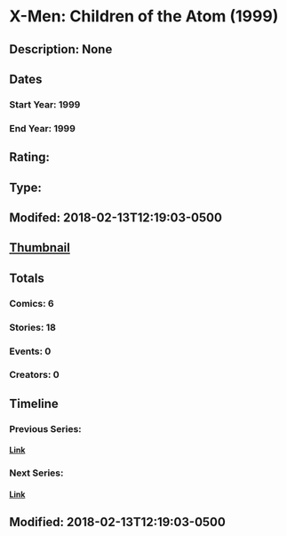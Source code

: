 # X-Men: Children of the Atom (1999)
## Description: None
## Dates
### Start Year: 1999
### End Year: 1999
## Rating: 
## Type: 
## Modifed: 2018-02-13T12:19:03-0500
## [Thumbnail](http://i.annihil.us/u/prod/marvel/i/mg/7/30/5a831dfe39795.jpg)
## Totals
### Comics: 6
### Stories: 18
### Events: 0
### Creators: 0
## Timeline
### Previous Series: 
#### [Link]()
### Next Series: 
#### [Link]()
## Modified: 2018-02-13T12:19:03-0500